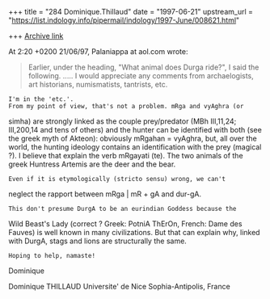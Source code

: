 +++
title = "284 Dominique.Thillaud"
date = "1997-06-21"
upstream_url = "https://list.indology.info/pipermail/indology/1997-June/008621.html"

+++
[Archive link](https://list.indology.info/pipermail/indology/1997-June/008621.html)

At 2:20 +0200 21/06/97, Palaniappa at aol.com wrote:
>Earlier, under the heading, "What animal does Durga ride?", I said the
>following.
> .....
>I would appreciate any comments from archaelogists, art historians,
>numismatists, tantrists, etc.

	I'm in the 'etc.'.
	From my point of view, that's not a problem. mRga and vyAghra (or
simha) are strongly linked as the couple prey/predator (MBh III,11,24;
III,200,14 and tens of others) and the hunter can be identified with both
(see the greek myth of Akteon): obviously mRgahan = vyAghra, but, all over
the world, the hunting ideology contains an identification with the prey
(magical ?). I believe that explain the verb mRgayati (te).
	The two animals of the greek Huntress Artemis are the deer and the
bear.

	Even if it is etymologically (stricto sensu) wrong, we can't
neglect the rapport between mRga | mR + gA and dur-gA.

	This don't presume DurgA to be an eurindian Goddess because the
Wild Beast's Lady (correct ? Greek: PotniA ThErOn, French: Dame des Fauves)
is well known in many civilizations. But that can explain why, linked with
DurgA, stags and lions are structurally the same.

	Hoping to help, namaste!
Dominique

Dominique THILLAUD
Universite' de Nice Sophia-Antipolis, France






